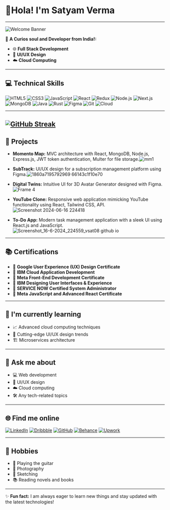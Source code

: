# 👋Hola! I'm Satyam Verma

---

![Welcome Banner](https://user-images.githubusercontent.com/56394042/87230339-67ffdd80-c3bc-11ea-8e58-1f05ae0ec40b.gif)

🚀 **A Curios soul and Developer from India!:**
- 🌐 **Full Stack Development**
- 🎨 **UI/UX Design**
- ☁️ **Cloud Computing**

---

## 💻 Technical Skills
![HTML5](https://img.shields.io/badge/-HTML5-E34F26?style=flat&logo=html5&logoColor=white)
![CSS3](https://img.shields.io/badge/-CSS3-1572B6?style=flat&logo=css3&logoColor=white)
![JavaScript](https://img.shields.io/badge/-JavaScript-F7DF1E?style=flat&logo=javascript&logoColor=black)
![React](https://img.shields.io/badge/-React-61DAFB?style=flat&logo=react&logoColor=black)
![Redux](https://img.shields.io/badge/-Redux-764ABC?style=flat&logo=redux&logoColor=white)
![Node.js](https://img.shields.io/badge/-Node.js-339933?style=flat&logo=node.js&logoColor=white)
![Next.js](https://img.shields.io/badge/-Next.js-000000?style=flat&logo=next.js&logoColor=white)
![MongoDB](https://img.shields.io/badge/-MongoDB-47A248?style=flat&logo=mongodb&logoColor=white)
![Java](https://img.shields.io/badge/-Java-007396?style=flat&logo=java&logoColor=white)
![Rust](https://img.shields.io/badge/-Rust-000000?style=flat&logo=rust&logoColor=white)
![Figma](https://img.shields.io/badge/-Figma-F24E1E?style=flat&logo=figma&logoColor=white)
![Git](https://img.shields.io/badge/-Git-F05032?style=flat&logo=git&logoColor=white)
![Cloud](https://img.shields.io/badge/-Cloud%20Computing-FF9900?style=flat&logo=amazon-aws&logoColor=white)

---
[![GitHub Streak](https://streak-stats.demolab.com?user=VSat08&border_radius=28&card_width=425&fire=EB9E09&ring=07A8EB&currStreakLabel=139703)](https://git.io/streak-stats)
---
## 🌟 Projects
- **Momento Map:** MVC architecture with React, MongoDB, Node.js, Express.js, JWT token authentication, Multer for file storage.![mm1](https://github.com/VSat08/VSat08/assets/88581395/cda4c079-9f00-4bf1-8e7d-fb73fc62be49)

- **SubTrack:** UI/UX design for a subscription management platform using Figma.![1860a7195792969 66143c1f10e70](https://github.com/VSat08/VSat08/assets/88581395/3314b8a8-b4a3-4ecb-9b5b-a93802f12de6)

- **Digital Twins:** Intuitive UI for 3D Avatar Generator designed with Figma.![Frame 4](https://github.com/VSat08/VSat08/assets/88581395/75cc97be-7a59-4760-a6d7-4d73c5ec9173)

- **YouTube Clone:** Responsive web application mimicking YouTube functionality using React, Tailwind CSS, API.![Screenshot 2024-06-16 224418](https://github.com/VSat08/VSat08/assets/88581395/a152e0e1-0855-4582-aebe-9cf296c78150)

- **To-Do App:** Modern task management application with a sleek UI using React.js and JavaScript.![Screenshot_16-6-2024_224559_vsat08 github io](https://github.com/VSat08/VSat08/assets/88581395/199d95ce-29d9-4f6c-8409-4bcae148f2f5)


---

## 📚 Certifications
- 🏅 **Google User Experience (UX) Design Certificate**
- 🏅 **IBM Cloud Application Development**
- 🏅 **Meta Front-End Development Certificate**
- 🏅 **IBM Designing User Interfaces & Experience**
- 🏅 **SERVICE NOW Certified System Administrator**
- 🏅 **Meta JavaScript and Advanced React Certificate**

---

## 🌱 I'm currently learning
- 📈 Advanced cloud computing techniques
- 🎨 Cutting-edge UI/UX design trends
- 🏗️ Microservices architecture

---

## 💬 Ask me about
- 💻 Web development
- 🎨 UI/UX design
- ☁️ Cloud computing
- 🛠️ Any tech-related topics

---

## 🌐 Find me online
[![LinkedIn](https://img.shields.io/badge/-LinkedIn-0A66C2?style=flat&logo=linkedin&logoColor=white)](https://www.linkedin.com/in/satyam-verma-10416722a/)
[![Dribbble](https://img.shields.io/badge/-Dribbble-EA4C89?style=flat&logo=dribbble&logoColor=white)](https://dribbble.com/Vsam2001)
[![GitHub](https://img.shields.io/badge/GitHub-100000?style=flat&logo=github&logoColor=white)](https://github.com/VSat08)
[![Behance](https://img.shields.io/badge/Behance-0054F7?style=flat&logo=behance&logoColor=white)](https://www.behance.net/satyamverma15)
[![Upwork](https://img.shields.io/badge/UpWork-6FDA44?style=flat&logo=Upwork&logoColor=white)](https://www.upwork.com/freelancers/~01c4386cdf79a68169)

---

## 🎸 Hobbies
- 🎸 Playing the guitar
- 📸 Photography
- 🎨 Sketching
- 📚 Reading novels and books

---

✨ **Fun fact:** I am always eager to learn new things and stay updated with the latest technologies!
